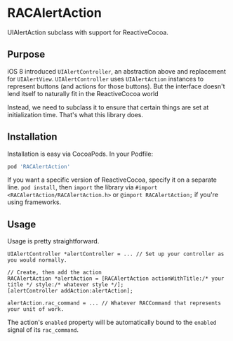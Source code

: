 # RACAlertAction
UIAlertAction subclass with support for ReactiveCocoa.

## Purpose

iOS 8 introduced `UIAlertController`, an abstraction above and replacement
for `UIAlertView`. `UIAlertController` uses `UIAlertAction` instances
to represent buttons (and actions for those buttons). But the interface
doesn't lend itself to naturally fit in the ReactiveCocoa world

Instead, we need to subclass it to ensure that certain things are set
at initialization time. That's what this library does.

## Installation

Installation is easy via CocoaPods. In your Podfile:

```ruby
pod 'RACAlertAction'
```

If you want a specific version of ReactiveCocoa, specify it on a separate line. `pod install`, then `import` the library via `#import <RACAlertAction/RACAlertAction.h>` or `@import RACAlertAction;` if you're using frameworks. 

## Usage

Usage is pretty straightforward. 

```objc
UIAlertController *alertController = ... // Set up your controller as you would normally.

// Create, then add the action
RACAlertAction *alertAction = [RACAlertAction actionWithTitle:/* your title */ style:/* whatever style */];
[alertController addAction:alertAction];

alertAction.rac_command = ... // Whatever RACCommand that represents your unit of work.
```

The action's `enabled` property will be automatically bound to the `enabled` signal of its `rac_command`. 
